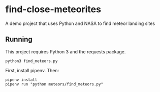 # find-close-meteorites
A demo project that uses Python and NASA to find meteor landing sites

## Running

This project requires Python 3 and the requests package.

`python3 find_meteors.py`

First, install pipenv. Then:

```
pipenv install
pipenv run "python meteors/find_meteors.py"
```
